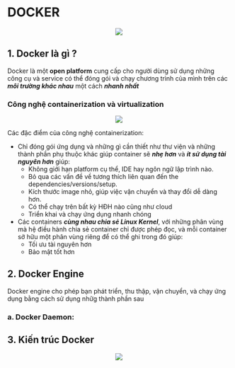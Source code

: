 DOCKER
======
<div align="center">
<img src=https://github.com/nghianino98/Unix-Thinking-Github/blob/master/images/VirtualvsContainer.png></div>

## 1. Docker là gì ?
Docker là một **open platform** cung cấp cho người dùng sử dụng những công cụ và service có thể đóng gói và chạy chương trình của mình trên các ***môi trường khác nhau*** một cách ***nhanh nhất***

### Công nghệ containerization và virtualization
<div align="center">
<img src=https://www.accenture.com/t20180417T023306Z__w__/us-en/_acnmedia/Accenture/Conversion-Assets/Blogs/Images/35/Accenture-Virtual-Machine-Docker-Fig1.pngla=en></div>

Các đặc điểm của công nghệ containerization:
- Chỉ đóng gói ứng dụng và những gì cần thiết như thư viện và những thành phần phụ thuộc khác giúp container sẽ ***nhẹ hơn*** và ***ít sử dụng tài nguyên hơn*** giúp:
    - Không giới hạn platform cụ thể, IDE hay ngôn ngữ lập trình nào.
    - Bỏ qua các vấn đề về tương thích liên quan đến the dependencies/versions/setup.
    -  Kích thước image nhỏ, giúp việc vận chuyển và thay đổi dễ dàng hơn.
    - Có thể chạy trên bất kỳ HĐH nào cũng như cloud 
    - Triển khai và chạy ứng dụng nhanh chóng
- Các containers ***cùng nhau chia sẻ Linux Kernel***, với những phân vùng mà hệ điều hành chia sẻ container chỉ được phép đọc, và mỗi container sở hữu một phân vùng riêng để có thể ghi trong đó giúp:
    - Tối ưu tài nguyên hơn
    - Bảo mật tốt hơn

## 2. Docker Engine
Docker engine cho phép bạn phát triển, thu thập, vận chuyển, và chạy ứng dụng bằng cách sử dụng nhữg thành phần sau

### a. Docker Daemon: 
## 3. Kiến trúc Docker
<div align="center"> 
<img src=https://lh6.googleusercontent.com/OLNkuRtYmA-8DwJ1-gSM9HL4Uxu56ae3yX5deu9997DXNtNEFbaAnuwSTlKFbAlmwH8GqJohKNow8gpDbUj_LPqW1sfXBu7CLDFB2cL5jqCuuLiOc89AKdH2yiYkq-37EdnePetq></div>
